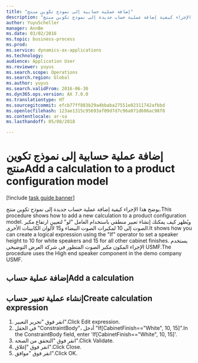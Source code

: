 ```yaml
--- 
title: "إضافة عملية حسابية إلى نموذج تكوين منتج"
description: "يوضح هذا الإجراء كيفية إضافة عملية حساب جديدة إلى نموذج تكوين منتج."
author: YuyuScheller
manager: AnnBe
ms.date: 03/02/2016
ms.topic: business-process
ms.prod: 
ms.service: dynamics-ax-applications
ms.technology: 
audience: Application User
ms.reviewer: yuyus
ms.search.scope: Operations
ms.search.region: Global
ms.author: yuyus
ms.search.validFrom: 2016-06-30
ms.dyn365.ops.version: AX 7.0.0
ms.translationtype: HT
ms.sourcegitcommit: efcb77ff883b29a4bbaba27551e02311742afbbd
ms.openlocfilehash: 123ae1315c95693af09d7d7c96a071d606ac98f8
ms.contentlocale: ar-sa
ms.lasthandoff: 05/08/2018

---
```

# <a name="add-a-calculation-to-a-product-configuration-model"></a><span data-ttu-id="d52ed-103">إضافة عملية حسابية إلى نموذج تكوين منتج</span><span class="sxs-lookup"><span data-stu-id="d52ed-103">Add a calculation to a product configuration model</span></span>

[!include [task guide banner](../../includes/task-guide-banner.md)]

<span data-ttu-id="d52ed-104">يوضح هذا الإجراء كيفية إضافة عملية حساب جديدة إلى نموذج تكوين منتج.</span><span class="sxs-lookup"><span data-stu-id="d52ed-104">This procedure shows how to add a new calculation to a product configuration model.</span></span> <span data-ttu-id="d52ed-105">ويُظهر كيف يمكنك إنشاء تعبير منطقي باستخدام العامل "لو" لتعيين ارتفاع مكبر الصوت إلى 10 لمكبرات الصوت البيضاء و15 لألوان الكابينات الأخرى.</span><span class="sxs-lookup"><span data-stu-id="d52ed-105">It shows how you can create a logical expression using the "If" operator to set a speaker height to 10 for white speakers and 15 for all other cabinet finishes.</span></span> <span data-ttu-id="d52ed-106">يستخدم الإجراء المكون مكبر الصوت المتطور في شركة العرض التوضيحي USMF.</span><span class="sxs-lookup"><span data-stu-id="d52ed-106">The procedure uses the High end speaker component in the demo company USMF.</span></span>


## <a name="add-a-calculation"></a><span data-ttu-id="d52ed-107">إضافة عملية حساب</span><span class="sxs-lookup"><span data-stu-id="d52ed-107">Add a calculation</span></span>

## <a name="create-calculation-expression"></a><span data-ttu-id="d52ed-108">إنشاء عملية تعبير حساب</span><span class="sxs-lookup"><span data-stu-id="d52ed-108">Create calculation expression</span></span>
1. <span data-ttu-id="d52ed-109">انقر فوق "تحرير التعبير".</span><span class="sxs-lookup"><span data-stu-id="d52ed-109">Click Edit expression.</span></span>
2. <span data-ttu-id="d52ed-110">في الحقل "ConstraintBody"، أدخل "If[CabinetFinish=="White", 10, 15]".</span><span class="sxs-lookup"><span data-stu-id="d52ed-110">In the ConstraintBody field, enter 'If[CabinetFinish=="White", 10, 15]'.</span></span>
3. <span data-ttu-id="d52ed-111">انقر فوق "التحقق من الصحة‬".</span><span class="sxs-lookup"><span data-stu-id="d52ed-111">Click Validate.</span></span>
4. <span data-ttu-id="d52ed-112">انقر فوق "إغلاق".</span><span class="sxs-lookup"><span data-stu-id="d52ed-112">Click Close.</span></span>
5. <span data-ttu-id="d52ed-113">انقر فوق "موافق".</span><span class="sxs-lookup"><span data-stu-id="d52ed-113">Click OK.</span></span>


